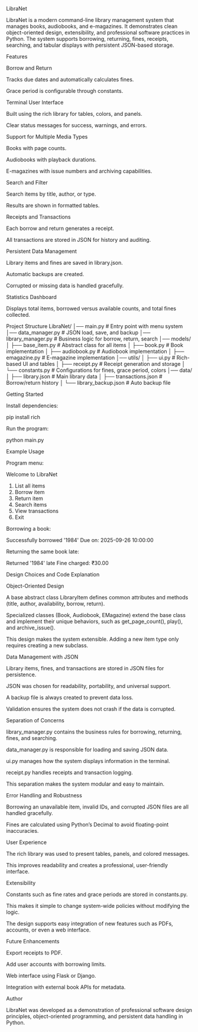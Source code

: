 LibraNet

LibraNet is a modern command-line library management system that manages books, audiobooks, and e-magazines. It demonstrates clean object-oriented design, extensibility, and professional software practices in Python. The system supports borrowing, returning, fines, receipts, searching, and tabular displays with persistent JSON-based storage.

Features

Borrow and Return

Tracks due dates and automatically calculates fines.

Grace period is configurable through constants.

Terminal User Interface

Built using the rich library for tables, colors, and panels.

Clear status messages for success, warnings, and errors.

Support for Multiple Media Types

Books with page counts.

Audiobooks with playback durations.

E-magazines with issue numbers and archiving capabilities.

Search and Filter

Search items by title, author, or type.

Results are shown in formatted tables.

Receipts and Transactions

Each borrow and return generates a receipt.

All transactions are stored in JSON for history and auditing.

Persistent Data Management

Library items and fines are saved in library.json.

Automatic backups are created.

Corrupted or missing data is handled gracefully.

Statistics Dashboard

Displays total items, borrowed versus available counts, and total fines collected.

Project Structure
LibraNet/
│── main.py               # Entry point with menu system
│── data_manager.py       # JSON load, save, and backup
│── library_manager.py    # Business logic for borrow, return, search
│── models/
│   ├── base_item.py      # Abstract class for all items
│   ├── book.py           # Book implementation
│   ├── audiobook.py      # Audiobook implementation
│   ├── emagazine.py      # E-magazine implementation
│── utils/
│   ├── ui.py             # Rich-based UI and tables
│   ├── receipt.py        # Receipt generation and storage
│   └── constants.py      # Configurations for fines, grace period, colors
│── data/
│   ├── library.json      # Main library data
│   ├── transactions.json # Borrow/return history
│   └── library_backup.json # Auto backup file

Getting Started

Install dependencies:

pip install rich


Run the program:

python main.py

Example Usage

Program menu:

Welcome to LibraNet
1. List all items
2. Borrow item
3. Return item
4. Search items
5. View transactions
6. Exit


Borrowing a book:

Successfully borrowed '1984'
Due on: 2025-09-26 10:00:00


Returning the same book late:

Returned '1984' late
Fine charged: ₹30.00

Design Choices and Code Explanation

Object-Oriented Design

A base abstract class LibraryItem defines common attributes and methods (title, author, availability, borrow, return).

Specialized classes (Book, Audiobook, EMagazine) extend the base class and implement their unique behaviors, such as get_page_count(), play(), and archive_issue().

This design makes the system extensible. Adding a new item type only requires creating a new subclass.

Data Management with JSON

Library items, fines, and transactions are stored in JSON files for persistence.

JSON was chosen for readability, portability, and universal support.

A backup file is always created to prevent data loss.

Validation ensures the system does not crash if the data is corrupted.

Separation of Concerns

library_manager.py contains the business rules for borrowing, returning, fines, and searching.

data_manager.py is responsible for loading and saving JSON data.

ui.py manages how the system displays information in the terminal.

receipt.py handles receipts and transaction logging.

This separation makes the system modular and easy to maintain.

Error Handling and Robustness

Borrowing an unavailable item, invalid IDs, and corrupted JSON files are all handled gracefully.

Fines are calculated using Python’s Decimal to avoid floating-point inaccuracies.

User Experience

The rich library was used to present tables, panels, and colored messages.

This improves readability and creates a professional, user-friendly interface.

Extensibility

Constants such as fine rates and grace periods are stored in constants.py.

This makes it simple to change system-wide policies without modifying the logic.

The design supports easy integration of new features such as PDFs, accounts, or even a web interface.

Future Enhancements

Export receipts to PDF.

Add user accounts with borrowing limits.

Web interface using Flask or Django.

Integration with external book APIs for metadata.

Author

LibraNet was developed as a demonstration of professional software design principles, object-oriented programming, and persistent data handling in Python.